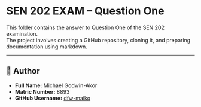 # SEN 202 EXAM – Question One

This folder contains the answer to Question One of the SEN 202 examination.  
The project involves creating a GitHub repository, cloning it, and preparing documentation using markdown.

---

## 📄 Author

- **Full Name:** Michael Godwin-Akor  
- **Matric Number:** 8893  
- **GitHub Username:** [dfw-maiko](https://github.com/dfw-maiko)



